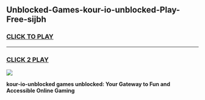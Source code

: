 
## Unblocked-Games-kour-io-unblocked-Play-Free-sijbh
<h3>
<a href="https://premium76.site?title=kour-io-unblocked&ref=10A">CLICK TO PLAY</a></h3>
<hr>

<h3>
<a href="https://premium76.site?title=kour-io-unblocked&ref=10A">CLICK 2 PLAY</a>
  
</h3>

<a href="https://premium76.site?title=kour-io-unblocked&ref=10A"><img src="https://clearcache.store/games.png"></a>


**kour-io-unblocked games unblocked: Your Gateway to Fun and Accessible Online Gaming**
